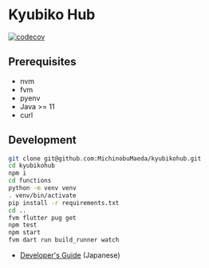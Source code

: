 # Kyubiko Hub

[![codecov](https://codecov.io/gh/MichinobuMaeda/kyubikohub/graph/badge.svg?token=O3k3rP5CPw)](https://codecov.io/gh/MichinobuMaeda/kyubikohub)

## Prerequisites

- nvm
- fvm
- pyenv
- Java >= 11
- curl

## Development

```bash
git clone git@github.com:MichinobuMaeda/kyubikohub.git
cd kyubikohub
npm i
cd functions
python -m venv venv
. venv/bin/activate
pip install -r requirements.txt
cd ..
fvm flutter pug get
npm test
npm start
fvm dart run build_runner watch
```

- [Developer's Guide](docs/index.md) (Japanese)

